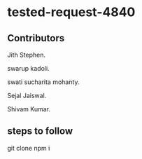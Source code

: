 # tested-request-4840

 

##  Contributors 
 Jith Stephen.
 
 swarup kadoli.
 
 swati sucharita mohanty.
 
 Sejal Jaiswal.
 
 Shivam Kumar.
 
 
##  steps to follow
git clone 
npm i
